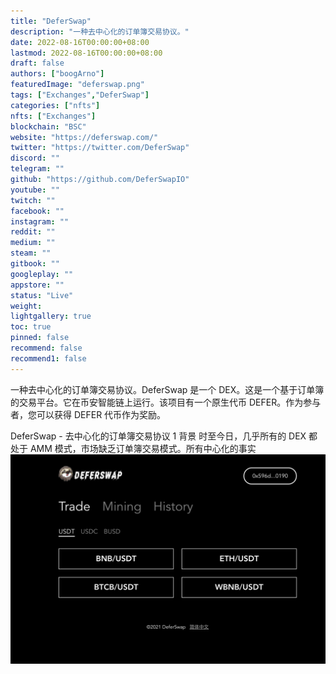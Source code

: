 ```yaml
---
title: "DeferSwap"
description: "一种去中心化的订单簿交易协议。"
date: 2022-08-16T00:00:00+08:00
lastmod: 2022-08-16T00:00:00+08:00
draft: false
authors: ["boogArno"]
featuredImage: "deferswap.png"
tags: ["Exchanges","DeferSwap"]
categories: ["nfts"]
nfts: ["Exchanges"]
blockchain: "BSC"
website: "https://deferswap.com/"
twitter: "https://twitter.com/DeferSwap"
discord: ""
telegram: ""
github: "https://github.com/DeferSwapIO"
youtube: ""
twitch: ""
facebook: ""
instagram: ""
reddit: ""
medium: ""
steam: ""
gitbook: ""
googleplay: ""
appstore: ""
status: "Live"
weight: 
lightgallery: true
toc: true
pinned: false
recommend: false
recommend1: false
---
```


一种去中心化的订单簿交易协议。DeferSwap 是一个 DEX。这是一个基于订单簿的交易平台。它在币安智能链上运行。该项目有一个原生代币 DEFER。作为参与者，您可以获得 DEFER 代币作为奖励。

DeferSwap - 去中心化的订单簿交易协议
1 背景 时至今日，几乎所有的 DEX 都处于 AMM 模式，市场缺乏订单簿交易模式。所有中心化的事实![deferswap-dapp-exchanges-bsc-image1_2b81e373b2c20e76ad2a474dcbd477b1](deferswap-dapp-exchanges-bsc-image1_2b81e373b2c20e76ad2a474dcbd477b1.png)